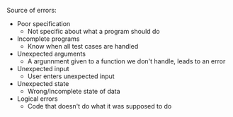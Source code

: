 Source of errors:
- Poor specification
  - Not specific about what a program should do
- Incomplete programs
  - Know when all test cases are handled
- Unexpected arguments
  - A argunnment given to a function we don't handle, leads to an error
- Unexpected input
  - User enters unexpected input
- Unexpected state
  - Wrong/incomplete state of data
- Logical errors
  - Code that doesn't do what it was supposed to do
